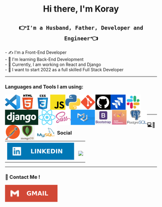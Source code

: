<h1 align="center">Hi there, I'm Koray</h1>

<h2 align="center">👉<code>I'm a Husband, Father, Developer and Engineer</code>👈</h2>
- ✍ I'm a Front-End Developer<br>
- 🌱 I'm learning Back-End Development<br>
- 🚀 Currently, I am working on React and Django<br>
- 🙏 I want to start 2022 as a full skilled Full Stack Developer<br>
<hr class="dotted">

### Languages and Tools I am using:

<img align="left" alt="Visual Studio Code" height="50px" src="https://github.com/tarnilok/tarnilok/blob/main/images/vscode.png">
<img align="left" alt="HTML5" height="50px" src="https://github.com/tarnilok/tarnilok/blob/main/images/HTML5.png" />
<img align="left" alt="CSS3" height="50px" src="https://github.com/tarnilok/tarnilok/blob/main/images/css3.png"/>
<img align="left" alt="JavaScript" height="50px" src="https://github.com/tarnilok/tarnilok/blob/main/images/javascript.png" />
<img align="left" alt="Python" height="50px" src="https://github.com/tarnilok/tarnilok/blob/main/images/python_.png" />
<img align="left" alt="Git" height="50px" src="https://github.com/tarnilok/tarnilok/blob/main/images/git.png" />
<img align="left" alt="GitHub" height="50px" src="https://github.com/tarnilok/tarnilok/blob/main/images/github.png" />
<img align="left" alt="Jira" height="50px" src="https://github.com/tarnilok/tarnilok/blob/main/images/jira.jpg" />
<img align="left" alt="Slack" height="50px" src="https://github.com/tarnilok/tarnilok/blob/main/images/slack.jpg" />
<img align="left" alt="django" height="50px" src="https://github.com/tarnilok/tarnilok/blob/main/images/django.png" />
<img align="left" alt="react" height="50px" src="https://github.com/tarnilok/tarnilok/blob/main/images/react.png" />
<img align="left" alt="sass" height="50px" src="https://github.com/tarnilok/tarnilok/blob/main/images/sass.png" />
<img align="left" alt="Material-UI" height="50px" src="https://github.com/tarnilok/tarnilok/blob/main/images/MaterialUI.png" vlign=center/>
<img align="left" alt="bootstrap" height="50px" src="https://github.com/tarnilok/tarnilok/blob/main/images/Bootstrap.jpg" />
<img align="left" alt="styledcomponent" height="50px" src="https://github.com/tarnilok/tarnilok/blob/main/images/styledcomponents.png" />
<img align="left" alt="postgreSQL" height="50px" src="https://github.com/tarnilok/tarnilok/blob/main/images/PostgreSQL.png" />
<img align="left" alt="postman" height="50px" src="https://github.com/tarnilok/tarnilok/blob/main/images/postman.png" />
<img align="left" alt="mongoDB" height="50px" src="https://github.com/tarnilok/tarnilok/blob/main/images/mongoDB.png" />
<img align="left" alt="MySQL" height="50px" src="https://github.com/tarnilok/tarnilok/blob/main/images/MySQL.png"/><br><br><br>
<hr class="dotted">

### 💻🔗 Social

<table>
    <tr>
        <td vlign=center><a href="https://www.linkedin.com/in/koray-eker/" target="blank"><img align="center" src="https://github.com/tarnilok/tarnilok/blob/main/images/LinkedIn.svg" alt="LinkedIn" /></a></td>
        <td vlign=center><br>
        
![](https://komarev.com/ghpvc/?username=tarnilok)</td>
    </tr>
</table>

<hr class="dotted">

### 📧 Contact Me !

<a href="mailto:tarnilok@gmail.com" target="blank"><img align="center" src="https://github.com/tarnilok/tarnilok/blob/main/images/Gmail.svg" alt="gmail" /></a>
